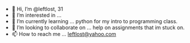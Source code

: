 - 👋 Hi, I’m @leftlost, 31
- 👀 I’m interested in ...
- 🌱 I’m currently learning ... python for my intro to programming class. 
- 💞️ I’m looking to collaborate on ... help on assignments that im stuck on. 
- 📫 How to reach me ... leftlost@yahoo.com

<!---
leftlost/leftlost is a ✨ special ✨ repository because its `README.md` (this file) appears on your GitHub profile.
You can click the Preview link to take a look at your changes.
--->
